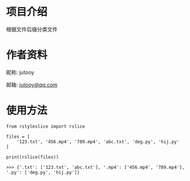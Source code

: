 # 项目介绍

根据文件后缀分类文件

# 作者资料

昵称: jutooy

邮箱: jutooy@qq.com

# 使用方法

    from rstyleslice import rslice

    files = [
        '123.txt', '456.mp4', '789.mp4', 'abc.txt', 'deg.py', 'hij.py'
    ]

    print(rslice(files))

    >>> {'.txt': ['123.txt', 'abc.txt'], '.mp4': ['456.mp4', '789.mp4'], '.py': ['deg.py', 'hij.py']}